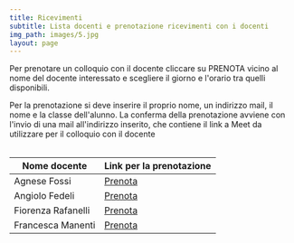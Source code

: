 ```yaml
---
title: Ricevimenti
subtitle: Lista docenti e prenotazione ricevimenti con i docenti
img_path: images/5.jpg
layout: page
---
```


Per prenotare un colloquio con il docente cliccare su PRENOTA vicino al nome del docente interessato e scegliere il giorno e l'orario tra quelli disponibili.<br>

Per la prenotazione si deve inserire il proprio nome, un indirizzo mail, il nome e la classe dell'alunno. La conferma della prenotazione avviene con l'invio di una mail all'indirizzo inserito, che contiene il link a Meet da utilizzare per il colloquio con il docente<br>
<br>

| Nome docente       | Link per la prenotazione                           |
|--------------------|----------------------------------------------------|
| Agnese Fossi       | [Prenota](https://calendly.com/fossi-agnese)       |
| Angiolo Fedeli     | [Prenota](https://calendly.com/fedeli-angiolo)     |
| Fiorenza Rafanelli | [Prenota](https://calendly.com/rafanelli-fiorenza) |
| Francesca Manenti  | [Prenota](https://calendly.com/manenti-francesca)  |
<br>